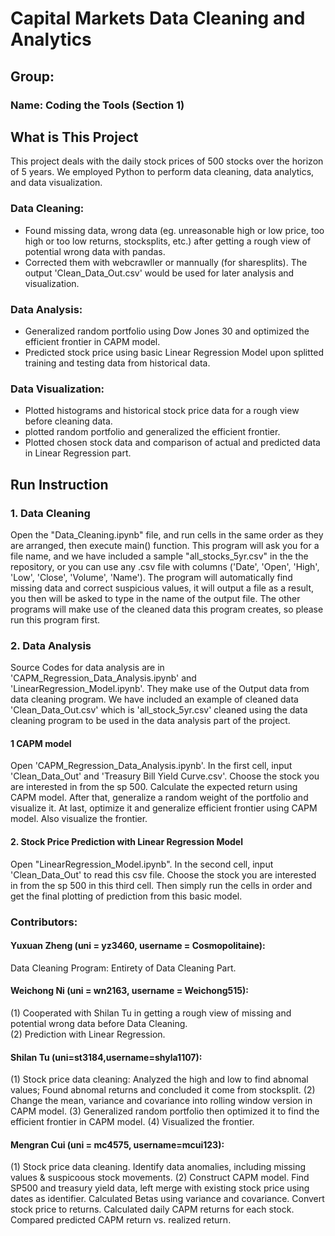 # Capital Markets Data Cleaning and Analytics 

## Group: 
### Name: Coding the Tools  (Section 1)

## What is This Project
This project deals with the daily stock prices of 500 stocks over the horizon of 5 years. We employed Python to perform data cleaning, data analytics, and data visualization. 

### Data Cleaning: 
* Found missing data, wrong data (eg. unreasonable high or low price, too high or too low returns, stocksplits, etc.) after getting a rough view of potential wrong data with pandas. 
* Corrected them with webcrawller or mannually (for sharesplits). The output 'Clean_Data_Out.csv' would be used for later analysis and visualization. 

### Data Analysis:
* Generalized random portfolio using Dow Jones 30 and optimized the efficient frontier in CAPM model.
* Predicted stock price using basic Linear Regression Model upon splitted training and testing data from historical data.

### Data Visualization:
* Plotted histograms and historical stock price data for a rough view before cleaning data.
* plotted random portfolio and generalized the efficient frontier.
* Plotted chosen stock data and comparison of actual and predicted data in Linear Regression part.
                                

## Run Instruction
### 1. Data Cleaning
Open the "Data_Cleaning.ipynb" file, and run cells in the same order as they are arranged, then execute main() function. This program will ask you for a file name, and we have included a sample "all_stocks_5yr.csv" in the the repository, or you can use any .csv file with columns ('Date', 'Open', 'High', 'Low', 'Close', 'Volume', 'Name'). The program will automatically find missing data and correct suspicious values, it will output a file as a result, you then will be asked to type in the name of the output file. 
The other programs will make use of the cleaned data this program creates, so please run this program first. 

### 2. Data Analysis
Source Codes for data analysis are in 'CAPM_Regression_Data_Analysis.ipynb' and 'LinearRegression_Model.ipynb'. They make use of the Output data from data cleaning program. We have included an example of cleaned data 'Clean_Data_Out.csv' which is 'all_stock_5yr.csv' cleaned using the data cleaning program to be used in the data analysis part of the project. 

#### 1 CAPM model
Open 'CAPM_Regression_Data_Analysis.ipynb'.  In the first cell, input 'Clean_Data_Out' and 'Treasury Bill Yield Curve.csv'. Choose the stock you are interested in from the sp 500. Calculate the expected return using CAPM model. After that, generalize a random weight of the portfolio and visualize it. At last, optimize it and generalize efficient frontier using CAPM model. Also visualize the frontier.

#### 2. Stock Price Prediction with Linear Regression Model
Open "LinearRegression_Model.ipynb". In the second cell, input 'Clean_Data_Out' to read this csv file. Choose the stock you are interested in from the sp 500 in this third cell. Then simply run the cells in order and get the final plotting of prediction from this basic model.
   
### Contributors:

#### Yuxuan Zheng (uni = yz3460, username = Cosmopolitaine): 
Data Cleaning Program: Entirety of Data Cleaning Part.

#### Weichong Ni (uni = wn2163, username = Weichong515): 
(1) Cooperated with Shilan Tu in getting a rough view of missing and potential wrong data before Data Cleaning.  
(2) Prediction with Linear Regression.

#### Shilan Tu (uni=st3184,username=shyla1107): 
(1) Stock price data cleaning: Analyzed the high and low to find abnomal values; Found abnomal returns and concluded it come from stocksplit. 
(2) Change the mean, variance and covariance into rolling window version in CAPM model. 
(3) Generalized random portfolio then optimized it to find the efficient frontier in CAPM model. 
(4) Visualized the frontier.

#### Mengran Cui (uni = mc4575, username=mcui123): 
(1) Stock price data cleaning. Identify data anomalies, including missing values & suspicoous stock movements. 
(2) Construct CAPM model. Find SP500 and treasury yield data, left merge with existing stock price using dates as identifier.  Calculated Betas using variance and covariance. Convert stock price to returns. Calculated daily CAPM returns for each stock. Compared predicted CAPM return vs. realized return. 

